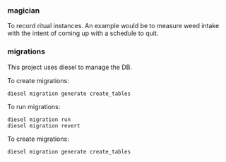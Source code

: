 ### magician 

To record ritual instances. An example would be to measure weed intake with the intent of coming up with a schedule to quit.

### migrations

This project uses diesel to manage the DB.

To create migrations:
```
diesel migration generate create_tables
```

To run migrations:
```
diesel migration run 
diesel migration revert
```

To create migrations:
```
diesel migration generate create_tables
```